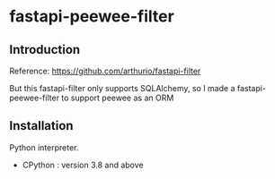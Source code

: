 # fastapi-peewee-filter

## Introduction

Reference: https://github.com/arthurio/fastapi-filter

But this fastapi-filter only supports SQLAlchemy, so I made a fastapi-peewee-filter to support peewee as an ORM

## Installation

Python interpreter.

- CPython : version 3.8 and above
